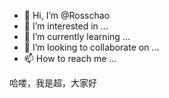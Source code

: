 - 👋 Hi, I’m @Rosschao
- 👀 I’m interested in ...
- 🌱 I’m currently learning ...
- 💞️ I’m looking to collaborate on ...
- 📫 How to reach me ...

<!---
Rosschao/Rosschao is a ✨ special ✨ repository because its `README.md` (this file) appears on your GitHub profile.
You can click the Preview link to take a look at your changes.
--->
哈喽，我是超，大家好
